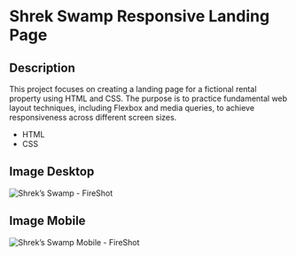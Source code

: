# Shrek Swamp Responsive Landing Page
## Description
This project focuses on creating a landing page for a fictional rental property using HTML and CSS. The purpose is to practice fundamental web layout techniques, including Flexbox and media queries, to achieve responsiveness across different screen sizes.
- HTML
- CSS

## Image Desktop
![Shrek’s Swamp - FireShot](https://github.com/user-attachments/assets/75e13d92-20f2-48ea-8247-a42260005fe6)

## Image Mobile
![Shrek’s Swamp Mobile - FireShot](https://github.com/user-attachments/assets/516c2244-2945-45fe-a301-3574adf354e3)
